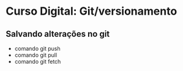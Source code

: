 # Curso Digital: Git/versionamento

## Salvando alterações no git

* comando git push
* comando git pull
* comando git fetch
